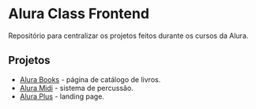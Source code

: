 # Alura Class Frontend

Repositório para centralizar os projetos feitos durante os cursos da Alura.

## Projetos

- [Alura Books](/alura%20books/) - página de catálogo de livros.
- [Alura Midi](/alura%20midi/) - sistema de percussão.
- [Alura Plus](/alura%20plus/) - landing page.


